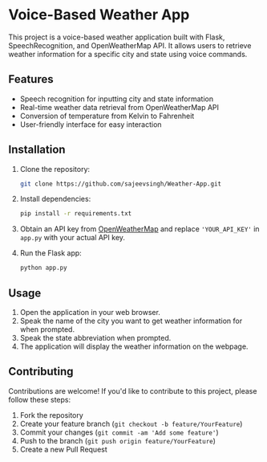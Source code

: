 # Voice-Based Weather App

This project is a voice-based weather application built with Flask, SpeechRecognition, and OpenWeatherMap API. It allows users to retrieve weather information for a specific city and state using voice commands.

## Features

- Speech recognition for inputting city and state information
- Real-time weather data retrieval from OpenWeatherMap API
- Conversion of temperature from Kelvin to Fahrenheit
- User-friendly interface for easy interaction

## Installation

1. Clone the repository:

    ```bash
    git clone https://github.com/sajeevsingh/Weather-App.git
    ```

2. Install dependencies:

    ```bash
    pip install -r requirements.txt
    ```

3. Obtain an API key from [OpenWeatherMap](https://openweathermap.org/api) and replace `'YOUR_API_KEY'` in `app.py` with your actual API key.

4. Run the Flask app:

    ```bash
    python app.py
    ```

## Usage

1. Open the application in your web browser.
2. Speak the name of the city you want to get weather information for when prompted.
3. Speak the state abbreviation when prompted.
4. The application will display the weather information on the webpage.


## Contributing

Contributions are welcome! If you'd like to contribute to this project, please follow these steps:

1. Fork the repository
2. Create your feature branch (`git checkout -b feature/YourFeature`)
3. Commit your changes (`git commit -am 'Add some feature'`)
4. Push to the branch (`git push origin feature/YourFeature`)
5. Create a new Pull Request


